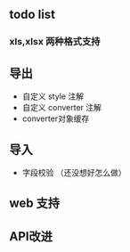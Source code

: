 ## todo list

### xls,xlsx 两种格式支持

## 导出
+ 自定义 style 注解
+ 自定义 converter 注解
+ converter对象缓存
## 导入
+ 字段校验 （还没想好怎么做）

## web 支持

## API改进